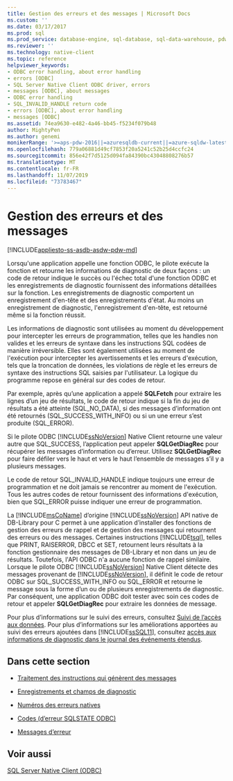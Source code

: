 ```yaml
---
title: Gestion des erreurs et des messages | Microsoft Docs
ms.custom: ''
ms.date: 03/17/2017
ms.prod: sql
ms.prod_service: database-engine, sql-database, sql-data-warehouse, pdw
ms.reviewer: ''
ms.technology: native-client
ms.topic: reference
helpviewer_keywords:
- ODBC error handling, about error handling
- errors [ODBC]
- SQL Server Native Client ODBC driver, errors
- messages [ODBC], about messages
- ODBC error handling
- SQL_INVALID_HANDLE return code
- errors [ODBC], about error handling
- messages [ODBC]
ms.assetid: 74ea9630-e482-4a46-bb45-f5234f079b48
author: MightyPen
ms.author: genemi
monikerRange: '>=aps-pdw-2016||=azuresqldb-current||=azure-sqldw-latest||>=sql-server-2016||=sqlallproducts-allversions||>=sql-server-linux-2017||=azuresqldb-mi-current'
ms.openlocfilehash: 779a06881d49cf7853f20a5241c52b25d4ccfc24
ms.sourcegitcommit: 856e42f7d5125d094fa84390bc43048808276b57
ms.translationtype: MT
ms.contentlocale: fr-FR
ms.lasthandoff: 11/07/2019
ms.locfileid: "73783467"
---
```

# <a name="handling-errors-and-messages"></a>Gestion des erreurs et des messages
[!INCLUDE[appliesto-ss-asdb-asdw-pdw-md](../../includes/appliesto-ss-asdb-asdw-pdw-md.md)]

  Lorsqu'une application appelle une fonction ODBC, le pilote exécute la fonction et retourne les informations de diagnostic de deux façons : un code de retour indique le succès ou l'échec total d'une fonction ODBC et les enregistrements de diagnostic fournissent des informations détaillées sur la fonction. Les enregistrements de diagnostic comportent un enregistrement d'en-tête et des enregistrements d'état. Au moins un enregistrement de diagnostic, l'enregistrement d'en-tête, est retourné même si la fonction réussit.  
  
 Les informations de diagnostic sont utilisées au moment du développement pour intercepter les erreurs de programmation, telles que les handles non valides et les erreurs de syntaxe dans les instructions SQL codées de manière irréversible. Elles sont également utilisées au moment de l'exécution pour intercepter les avertissements et les erreurs d'exécution, tels que la troncation de données, les violations de règle et les erreurs de syntaxe des instructions SQL saisies par l'utilisateur. La logique du programme repose en général sur des codes de retour.  
  
 Par exemple, après qu’une application a appelé **SQLFetch** pour extraire les lignes d’un jeu de résultats, le code de retour indique si la fin du jeu de résultats a été atteinte (SQL_NO_DATA), si des messages d’information ont été retournés (SQL_SUCCESS_WITH_INFO) ou si un une erreur s’est produite (SQL_ERROR).  
  
 Si le pilote ODBC [!INCLUDE[ssNoVersion](../../includes/ssnoversion-md.md)] Native Client retourne une valeur autre que SQL_SUCCESS, l’application peut appeler **SQLGetDiagRec** pour récupérer les messages d’information ou d’erreur. Utilisez **SQLGetDiagRec** pour faire défiler vers le haut et vers le haut l’ensemble de messages s’il y a plusieurs messages.  
  
 Le code de retour SQL_INVALID_HANDLE indique toujours une erreur de programmation et ne doit jamais se rencontrer au moment de l'exécution. Tous les autres codes de retour fournissent des informations d'exécution, bien que SQL_ERROR puisse indiquer une erreur de programmation.  
  
 La [!INCLUDE[msCoName](../../includes/msconame-md.md)] d’origine [!INCLUDE[ssNoVersion](../../includes/ssnoversion-md.md)] API native de DB-Library pour C permet à une application d’installer des fonctions de gestion des erreurs de rappel et de gestion des messages qui retournent des erreurs ou des messages. Certaines instructions [!INCLUDE[tsql](../../includes/tsql-md.md)], telles que PRINT, RAISERROR, DBCC et SET, retournent leurs résultats à la fonction gestionnaire des messages de DB-Library et non dans un jeu de résultats. Toutefois, l'API ODBC n'a aucune fonction de rappel similaire. Lorsque le pilote ODBC [!INCLUDE[ssNoVersion](../../includes/ssnoversion-md.md)] Native Client détecte des messages provenant de [!INCLUDE[ssNoVersion](../../includes/ssnoversion-md.md)], il définit le code de retour ODBC sur SQL_SUCCESS_WITH_INFO ou SQL_ERROR et retourne le message sous la forme d’un ou de plusieurs enregistrements de diagnostic. Par conséquent, une application ODBC doit tester avec soin ces codes de retour et appeler **SQLGetDiagRec** pour extraire les données de message.  
  
 Pour plus d’informations sur le suivi des erreurs, consultez [Suivi de l’accès aux données](https://go.microsoft.com/fwlink/?LinkId=125805). Pour plus d’informations sur les améliorations apportées au suivi des erreurs ajoutées dans [!INCLUDE[ssSQL11](../../includes/sssql11-md.md)], consultez [accès aux informations de diagnostic dans le journal des événements étendus](../../relational-databases/native-client/features/accessing-diagnostic-information-in-the-extended-events-log.md).  
  
## <a name="in-this-section"></a>Dans cette section  
  
-   [Traitement des instructions qui génèrent des messages](../../relational-databases/native-client-odbc-error-messages/processing-statements-that-generate-messages.md)  
  
-   [Enregistrements et champs de diagnostic](../../relational-databases/native-client-odbc-error-messages/diagnostic-records-and-fields.md)  
  
-   [Numéros des erreurs natives](../../relational-databases/native-client-odbc-error-messages/native-error-numbers.md)  
  
-   [Codes &#40;d’erreur SQLSTATE ODBC&#41;](../../relational-databases/native-client-odbc-error-messages/sqlstate-odbc-error-codes.md)  
  
-   [Messages d’erreur](../../relational-databases/native-client-odbc-error-messages/error-messages.md)  
  
## <a name="see-also"></a>Voir aussi  
 [SQL Server Native Client &#40;ODBC&#41;](../../relational-databases/native-client/odbc/sql-server-native-client-odbc.md)  
  
  
